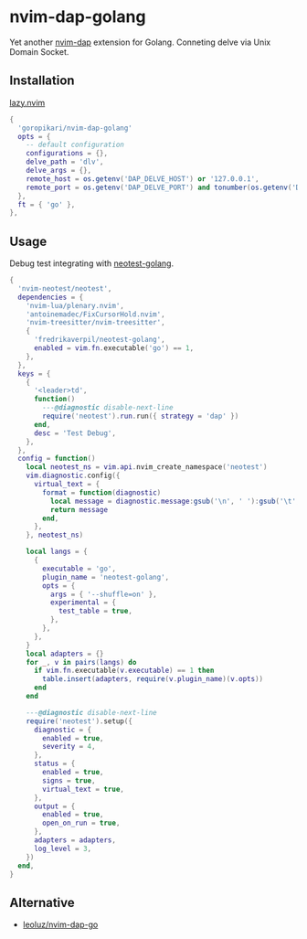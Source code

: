 # nvim-dap-golang

Yet another [nvim-dap][3] extension for Golang.
Conneting delve via Unix Domain Socket.

## Installation

[lazy.nvim][4]

```lua
{
  'goropikari/nvim-dap-golang'
  opts = {
    -- default configuration
    configurations = {},
    delve_path = 'dlv',
    delve_args = {},
    remote_host = os.getenv('DAP_DELVE_HOST') or '127.0.0.1',
    remote_port = os.getenv('DAP_DELVE_PORT') and tonumber(os.getenv('DAP_DELVE_PORT')) or 12345,
  },
  ft = { 'go' },
},
```

## Usage

Debug test integrating with [neotest-golang][1].

```lua
{
  'nvim-neotest/neotest',
  dependencies = {
    'nvim-lua/plenary.nvim',
    'antoinemadec/FixCursorHold.nvim',
    'nvim-treesitter/nvim-treesitter',
    {
      'fredrikaverpil/neotest-golang',
      enabled = vim.fn.executable('go') == 1,
    },
  },
  keys = {
    {
      '<leader>td',
      function()
        ---@diagnostic disable-next-line
        require('neotest').run.run({ strategy = 'dap' })
      end,
      desc = 'Test Debug',
    },
  },
  config = function()
    local neotest_ns = vim.api.nvim_create_namespace('neotest')
    vim.diagnostic.config({
      virtual_text = {
        format = function(diagnostic)
          local message = diagnostic.message:gsub('\n', ' '):gsub('\t', ' '):gsub('%s+', ' '):gsub('^%s+', '')
          return message
        end,
      },
    }, neotest_ns)

    local langs = {
      {
        executable = 'go',
        plugin_name = 'neotest-golang',
        opts = {
          args = { '--shuffle=on' },
          experimental = {
            test_table = true,
          },
        },
      },
    }
    local adapters = {}
    for _, v in pairs(langs) do
      if vim.fn.executable(v.executable) == 1 then
        table.insert(adapters, require(v.plugin_name)(v.opts))
      end
    end

    ---@diagnostic disable-next-line
    require('neotest').setup({
      diagnostic = {
        enabled = true,
        severity = 4,
      },
      status = {
        enabled = true,
        signs = true,
        virtual_text = true,
      },
      output = {
        enabled = true,
        open_on_run = true,
      },
      adapters = adapters,
      log_level = 3,
    })
  end,
}
```

## Alternative

- [leoluz/nvim-dap-go][2]

[1]: https://github.com/fredrikaverpil/neotest-golang
[2]: https://github.com/leoluz/nvim-dap-go
[3]: https://github.com/mfussenegger/nvim-dap
[4]: https://github.com/folke/lazy.nvim
